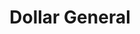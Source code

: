 ---
title: "Dollar General"
url: /chicago/dollar-general-south-western-avenue/
shop: variety store
---